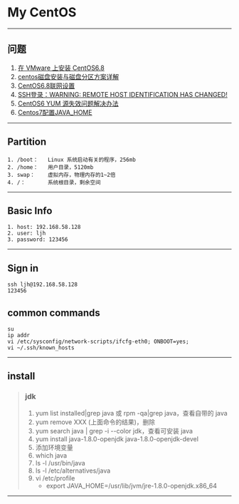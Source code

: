 # My CentOS

---
## 问题
1. [在 VMware 上安装 CentOS6.8](https://www.cnblogs.com/moranlei/p/9333184.html)
2. [centos磁盘安装与磁盘分区方案详解](https://www.cnblogs.com/sunmoonp/p/10968359.html)
3. [CentOS6.8联网设置](https://blog.csdn.net/Catdingwt/article/details/79585929)
4. [SSH登录：WARNING: REMOTE HOST IDENTIFICATION HAS CHANGED!](https://blog.csdn.net/xlgen157387/article/details/52669709)
5. [CentOS6 YUM 源失效问题解决办法](https://www.cnblogs.com/binbingg/p/14082610.html)
6. [Centos7配置JAVA_HOME](https://www.cnblogs.com/baojun/p/10832624.html)
---
## Partition
    1. /boot：   Linux 系统启动有关的程序，256mb
    2. /home：   用户目录，5120mb
    3. swap：    虚拟内存，物理内存的1~2倍
    4. /：       系统根目录，剩余空间
---
## Basic Info
    1. host: 192.168.58.128
    2. user: ljh
    3. password: 123456
---
## Sign in
    ssh ljh@192.168.58.128
    123456
## common commands
    su
    ip addr
    vi /etc/sysconfig/network-scripts/ifcfg-eth0; ONBOOT=yes;
    vi ~/.ssh/known_hosts
---
## install
>### jdk
>1. yum list installed|grep java 或 rpm -qa|grep java，查看自带的 java
>2. yum remove XXX (上面命令的结果)，删除
>3. yum search java | grep -i --color jdk，查看可安装 java
>4. yum install java-1.8.0-openjdk java-1.8.0-openjdk-devel
>5. 添加环境变量
>   1. which java
>   2. ls -l /usr/bin/java
>   3. ls -l /etc/alternatives/java
>   4. vi /etc/profile
>       - export JAVA_HOME=/usr/lib/jvm/jre-1.8.0-openjdk.x86_64
---